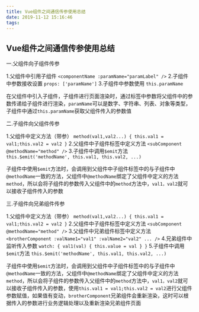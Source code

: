 ```yaml
---
title: Vue组件之间通信传参使用总结
date: 2019-11-12 15:16:46
tags:
---
```


##  Vue组件之间通信传参使用总结

一.父组件向子组件传参

1.父组件中引用子组件
`<componentName :paramName="paramLabel" />`
2.子组件中参数接收设置
`props: ['paramName']`
3.子组件中参数使用
`this.paramName`

在父组件中引入子组件，子组件进行页面渲染时，通过标签中参数将父组件中的参数传递给子组件进行渲染，`paramName`可以是数字、字符串、列表、对象等类型，子组件中通过`this.paramName`获取父组件传入的参数值

二.子组件向父组件传参

1.父组件中定义方法（带参）
`method(val1,val2...) { this.val1 = val1;this.val2 = val2 }`
2.父组件中子组件标签中定义方法
`<subComponent @methodName="method" />`
3.子组件中调用`$emit`方法
`this.$emit('methodName', this.val1, this.val2, ...)`

子组件中使用`$emit`方法时，会调用到父组件中子组件标签中的与子组件中`@methodName`一致的方法，父组件中`@methodName`绑定了父组件中定义的方法`method`，所以会将子组件的参数传入父组件中的`method`方法中，`val1，val2`就可以接收子组件传入的参数

三.子组件向兄弟组件传参

1.父组件中定义方法（带参）
`method(val1,val2...) { this.val1 = val1;this.val2 = val2 }`
2.父组件中子组件标签中定义方法
`<subComponent @methodName="method" />`
3.父组件中兄弟组件标签中定义方法
`<brotherComponent :valName1="val1" :valName2="val2" ... />`
4.兄弟组件中监听传入参数
`watch: { val1(val) { this.value = val } }`
5.子组件中调用`$emit`方法
`this.$emit('methodName', this.val1, this.val2, ...)`

子组件中使用`$emit`方法时，会调用到父组件中子组件标签中的与子组件中`@methodName`一致的方法，父组件中`@methodName`绑定了父组件中定义的方法`method`，所以会将子组件的参数传入父组件中的`method`方法中，`val1，val2`就可以接收子组件传入的参数，使用`this.val1 = val1;this.val2 = val2`进行父组件参数赋值，如果值有变动，`brotherComponent`兄弟组件会重新渲染，这时可以根据传入的参数进行业务逻辑处理以及重新渲染兄弟组件页面